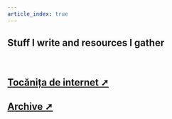 ```yaml
---
article_index: true
---
```


## Stuff I write and resources I gather

\
<ArticleIndex />

## [Tocănița de internet ➚](https://tocanita.substack.com/)
## [Archive ➚](https://archive.vlad.ro/)
